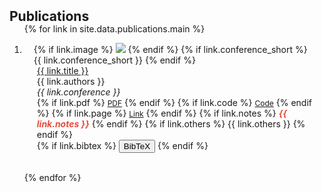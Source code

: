 <h2 id="publications" style="margin: 2px 0px -15px;">Publications</h2>

<div class="publications">
<ol class="bibliography">

{% for link in site.data.publications.main %}

<li>
<div class="pub-row">
  <div class="col-sm-3 abbr" style="position: relative;padding-right: 15px;padding-left: 15px;">
    {% if link.image %} 
    <img src="{{ link.image }}" class="teaser img-fluid z-depth-1" style="width=100;height=40%">
    {% endif %}
    {% if link.conference_short %} 
    <abbr class="badge">{{ link.conference_short }}</abbr>
    {% endif %}
  </div>
  <div class="col-sm-9" style="position: relative;padding-right: 15px;padding-left: 20px;">
      <div class="title"><a href="{{ link.pdf }}">{{ link.title }}</a></div>
      <div class="author">{{ link.authors }}</div>
      <div class="periodical"><em>{{ link.conference }}</em>
      </div>
    <div class="links">
      {% if link.pdf %} 
      <a href="{{ link.pdf }}" class="btn btn-sm z-depth-0" role="button" target="_blank" style="font-size:12px;">PDF</a>
      {% endif %}
      {% if link.code %} 
      <a href="{{ link.code }}" class="btn btn-sm z-depth-0" role="button" target="_blank" style="font-size:12px;">Code</a>
      {% endif %}
      {% if link.page %} 
      <a href="{{ link.page }}" class="btn btn-sm z-depth-0" role="button" target="_blank" style="font-size:12px;">Link</a>
      {% endif %}
      {% if link.notes %} 
      <strong> <i style="color:#e74d3c">{{ link.notes }}</i></strong>
      {% endif %}
      {% if link.others %} 
      {{ link.others }}
      {% endif %}
    </div>
     <!-- Expand Button -->
  {% if link.bibtex %} 
    <button onclick="toggleBibtex('bibtex1')">BibTeX</button>
    <!-- Hidden BibTeX content -->
  <div id="bibtex1" style="display: none; margin-top: 10px; background-color: #f9f9f9; padding: 10px; border: 1px solid #ddd;">
      <pre>
        {{ link.bibtex }}
      </pre>
    </div>
 {% endif %}

  </div>
</div>
</li>

<br>

{% endfor %}

</ol>
</div>

<script>
  function toggleBibtex(id) {
    const bibtexDiv = document.getElementById(id);
    if (bibtexDiv.style.display === "none") {
      bibtexDiv.style.display = "block";
    } else {
      bibtexDiv.style.display = "none";
    }
  }
</script>

